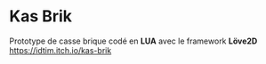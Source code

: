 # Kas Brik

Prototype de casse brique codé en **LUA** avec le framework **Löve2D** https://idtim.itch.io/kas-brik